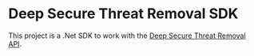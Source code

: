 # Deep Secure Threat Removal SDK

This project is a .Net SDK to work with the [Deep Secure Threat Removal API](https://threat-removal.deep-secure.com/).
